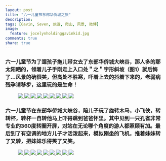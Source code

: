 ```yaml
---
layout: post
title: "六一儿童节东部华侨城之旅"
description: 
tags: [Gavin, Seven, 旅游, 爬山, 风景, 微博]
image:
  feature: jocelynholdinggavinkid.jpg
comments: true
share: true
---
```


### 六一儿童节为了遛孩子拖儿带女去了东部华侨城大峡谷，那人多的那太阳晒的，领着儿子手刚走上入口处＂之＂字形斜坡（图1）就后悔了...风景的确很美，但高处不胜寒，吓着上去的抖着下来的，老弱病残孕请移步，这里玩的是生命！ ###

<figure>
  <a href="{{ site.url }}/images/2014-06-02a.jpg">
  <img src="{{ site.url }}/images/2014-06-02a.jpg">
  </a>
  <a href="{{ site.url }}/images/2014-06-02b.jpg">
  <img src="{{ site.url }}/images/2014-06-02b.jpg">
  </a>
  <a href="{{ site.url }}/images/2014-06-02c.jpg">
  <img src="{{ site.url }}/images/2014-06-02c.jpg">
  </a>
  <a href="{{ site.url }}/images/2014-06-02d.jpg">
  <img src="{{ site.url }}/images/2014-06-02d.jpg">
  </a>
  <a href="{{ site.url }}/images/2014-06-02e.jpg">
  <img src="{{ site.url }}/images/2014-06-02e.jpg">
  </a>
  <a href="{{ site.url }}/images/2014-06-02f.jpg">
  <img src="{{ site.url }}/images/2014-06-02f.jpg">
  </a>
  <a href="{{ site.url }}/images/2014-06-02g.jpg">
  <img src="{{ site.url }}/images/2014-06-02g.jpg">
  </a>
  <a href="{{ site.url }}/images/2014-06-02h.jpg">
  <img src="{{ site.url }}/images/2014-06-02h.jpg">
  </a>
  <a href="{{ site.url }}/images/2014-06-02i.jpg">
  <img src="{{ site.url }}/images/2014-06-02i.jpg">
  </a>
</figure>

### 六一儿童节在东部华侨城大峡谷，陪儿子玩了旋转木马，小飞侠，转转杯，转杯一自转他马上吓得跳到爸爸怀里。其中见到一只孔雀非常专业的360度转圈开屏，对站在无论哪个角度的游人都照顾有加。最后到了有空调的地方儿子才活泼起来，模拟刚坐的飞机，推着妹妹转了又转，把妹妹乐得笑了又笑。 ###

<figure>
  <a href="{{ site.url }}/images/2014-06-02j.jpg">
  <img src="{{ site.url }}/images/2014-06-02j.jpg">
  </a>
  <a href="{{ site.url }}/images/2014-06-02k.jpg">
  <img src="{{ site.url }}/images/2014-06-02k.jpg">
  </a>
  <a href="{{ site.url }}/images/2014-06-02l.jpg">
  <img src="{{ site.url }}/images/2014-06-02l.jpg">
  </a>
  <a href="{{ site.url }}/images/2014-06-02m.jpg">
  <img src="{{ site.url }}/images/2014-06-02m.jpg">
  </a>
  <a href="{{ site.url }}/images/2014-06-02n.jpg">
  <img src="{{ site.url }}/images/2014-06-02n.jpg">
  </a>
  <a href="{{ site.url }}/images/2014-06-02o.jpg">
  <img src="{{ site.url }}/images/2014-06-02o.jpg">
  </a>
  <a href="{{ site.url }}/images/2014-06-02p.jpg">
  <img src="{{ site.url }}/images/2014-06-02p.jpg">
  </a>
  <a href="{{ site.url }}/images/2014-06-02q.jpg">
  <img src="{{ site.url }}/images/2014-06-02q.jpg">
  </a>
  <a href="{{ site.url }}/images/2014-06-02r.jpg">
  <img src="{{ site.url }}/images/2014-06-02r.jpg">
  </a>
</figure>
